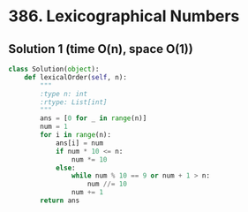 # 386. Lexicographical Numbers

## Solution 1 (time O(n), space O(1))

```python
class Solution(object):
    def lexicalOrder(self, n):
        """
        :type n: int
        :rtype: List[int]
        """
        ans = [0 for _ in range(n)]
        num = 1
        for i in range(n):
            ans[i] = num
            if num * 10 <= n:
                num *= 10
            else:
                while num % 10 == 9 or num + 1 > n:
                    num //= 10
                num += 1
        return ans
```
